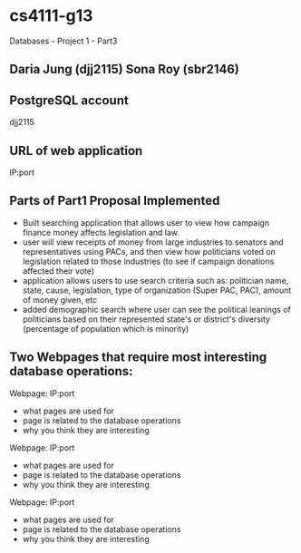 # cs4111-g13

Databases - Project 1 - Part3

Daria Jung (djj2115)
Sona Roy (sbr2146)
-------------------------------------

PostgreSQL account
-------------------------------------
djj2115

URL of web application
-------------------------------------
IP:port

Parts of Part1 Proposal Implemented
-------------------------------------
- Built searching application that allows user to view how campaign finance money affects legislation and law.
- user will view receipts of money from large industries to senators and representatives using PACs, and then view how politicians voted on legislation related to those industries (to see if campaign donations affected their vote)
- application allows users to use search criteria such as: politician name, state, cause, legislation, type of organization (Super PAC, PAC), amount of money given, etc 
- added demographic search where user can see the political leanings of politicians based on their represented state's or district's diversity (percentage of population which is minority)

Two Webpages that require most interesting database operations:
-------------------------------------
Webpage: IP:port
* what pages are used for
* page is related to the database operations
* why you think they are interesting

Webpage: IP:port
* what pages are used for
* page is related to the database operations
* why you think they are interesting

Webpage: IP:port
* what pages are used for
* page is related to the database operations
* why you think they are interesting

